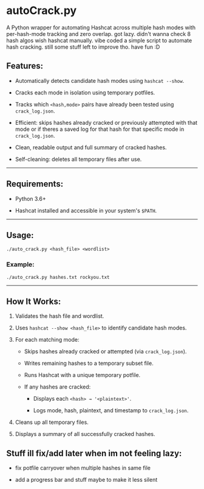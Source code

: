 # autoCrack.py

A Python wrapper for automating Hashcat across multiple hash modes with per-hash-mode tracking and zero overlap. got lazy. didn't wanna check 8 hash algos wish hashcat manually. vibe coded a simple script to automate hash cracking. still some stuff left to improve tho. have fun :D

## Features:

- Automatically detects candidate hash modes using `hashcat --show`.
    
- Cracks each mode in isolation using temporary potfiles.
    
- Tracks which `<hash,mode>` pairs have already been tested using `crack_log.json`.
    
- Efficient: skips hashes already cracked or previously attempted with that mode or if theres a saved log for that hash for that specific mode in `crack_log.json`.
    
- Clean, readable output and full summary of cracked hashes.
    
- Self-cleaning: deletes all temporary files after use.
    

---

## Requirements:

- Python 3.6+
    
- Hashcat installed and accessible in your system's `$PATH`.
    

---

## Usage:

`./auto_crack.py <hash_file> <wordlist>`

### Example:

`./auto_crack.py hashes.txt rockyou.txt`

---

## How It Works:

1. Validates the hash file and wordlist.
    
2. Uses `hashcat --show <hash_file>` to identify candidate hash modes.
    
3. For each matching mode:
    
    - Skips hashes already cracked or attempted (via `crack_log.json`).
        
    - Writes remaining hashes to a temporary subset file.
        
    - Runs Hashcat with a unique temporary potfile.
        
    - If any hashes are cracked:
        
        - Displays each `<hash> → '<plaintext>'`.
            
        - Logs mode, hash, plaintext, and timestamp to `crack_log.json`.
            
4. Cleans up all temporary files.
    
5. Displays a summary of all successfully cracked hashes.

## Stuff ill fix/add later when im not feeling lazy:

  - fix potfile carryover when multiple hashes in same file

  - add a progress bar and stuff maybe to make it less silent
